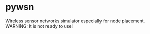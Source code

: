 # pywsn

Wireless sensor networks simulator especially for node placement.
WARNING: It is not ready to use!
